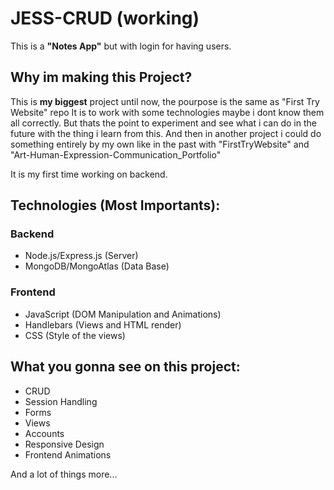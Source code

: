 # JESS-CRUD (working)

This is a **"Notes App"** but with login for having users.

## Why im making this Project?

This is **my biggest** project until now, the pourpose is the same as "First Try Website" repo
It is to work with some technologies maybe i dont know them all correctly.
But thats the point to experiment and see what i can do in the future with the thing i learn from this.
And then in another project i could do something entirely by my own like in the past with "FirstTryWebsite" and "Art-Human-Expression-Communication_Portfolio"

It is my first time working on backend.

## Technologies (Most Importants):

### Backend

- Node.js/Express.js (Server)
- MongoDB/MongoAtlas (Data Base)

### Frontend

- JavaScript (DOM Manipulation and Animations)
- Handlebars (Views and HTML render)
- CSS (Style of the views)

## What you gonna see on this project:

- CRUD
- Session Handling
- Forms
- Views
- Accounts
- Responsive Design
- Frontend Animations

And a lot of things more...
